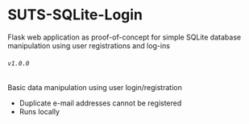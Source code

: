 # SUTS-SQLite-Login
Flask web application as proof-of-concept for simple SQLite database manipulation using user registrations and log-ins

###### `v1.0.0`
Basic data manipulation using user login/registration
* Duplicate e-mail addresses cannot be registered 
* Runs locally
